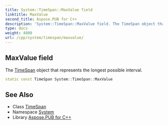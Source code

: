 ```yaml
---
title: System::TimeSpan::MaxValue field
linktitle: MaxValue
second_title: Aspose.PUB for C++
description: 'System::TimeSpan::MaxValue field. The TimeSpan object that represents the longest possible interval in C++.'
type: docs
weight: 4800
url: /cpp/system/timespan/maxvalue/
---
```

## MaxValue field


The [TimeSpan](../) object that represents the longest possible interval.

```cpp
static const TimeSpan System::TimeSpan::MaxValue
```

## See Also

* Class [TimeSpan](../)
* Namespace [System](../../)
* Library [Aspose.PUB for C++](../../../)
